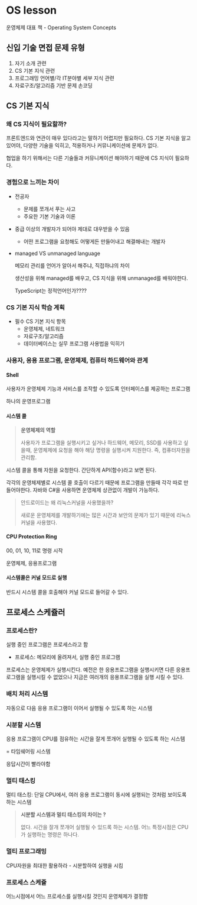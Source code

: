 # OS lesson

운영체제 대표 책 - Operating System Concepts

## 신입 기술 면접 문제 유형

1. 자기 소개 관련
2. CS 기본 지식 관련
3. 프로그래밍 언어별/각 IT분야별 세부 지식 관련
4. 자료구조/알고리즘 기반 문제 손코딩

## CS 기본 지식

### 왜 CS 지식이 필요할까?

프론트엔드와 연관이 매우 있다라고는 말하기 어렵지만 필요하다. CS 기본 지식을 알고 있어야, 다양한 기술을 익히고, 적용하거나 커뮤니케이션에 문제가 없다. 

협업을 하기 위해서는 다른 기술들과 커뮤니케이션 해야하기 때문에 CS 지식이 필요하다.



### 경험으로 느끼는 차이

- 전공자

  - 문제를 쪼개서 푸는 사고
  - 주요한 기본 기술과 이론

- 중급 이상의 개발자가 되어야 제대로 대우받을 수 있음

  - 어떤 프로그램을 요청해도 어떻게든 만들어내고 해결해내는 개발자

- managed VS unmanaged language

  메모리 관리를 언어가 알아서 해주냐, 직접하냐의 차이

  생산성을 위해 managed를 배우고, CS 지식을 위해 unmanaged를 배워야한다.

  TypeScript는 정적언어인가????



### CS 기본 지식 학습 계획

- 필수 CS 기본 지식 항목
  - 운영체제, 네트워크
  - 자료구조/알고리즘
  - 데이터베이스는 실무 프로그램 사용법을 익히기



### 사용자,  응용 프로그램, 운영체제, 컴퓨터 하드웨어와 관계

#### Shell

사용자가 운영체제 기능과 서비스를 조작할 수 있도록 인터페이스를 제공하는 프로그램

하나의 운영프로그램

#### 시스템 콜

> **운영체제의 역할**
>
> 사용자가 프로그램을 실행시키고 싶거나 하드웨어, 메모리, SSD를 사용하고 싶을때, 운영체제에 요청을 해야 해당 명령을 실행시켜 지원한다. 즉, 컴퓨터자원을 관리함.

시스템 콜을 통해 자원을 요청한다. 간단하게 API(함수)라고 보면 된다.

각각의 운영체제별로 시스템 콜 호출이 다르기 때문에 프로그램을 만들때 각각 따로 만들어야한다. 자바와 C#을 사용하면 운영체제 상관없이 개발이 가능하다. 

> 안드로이드는 왜 리눅스커널을 사용했을까?
>
> 새로운 운영체제를 개발하기에는 많은 시간과 보안의 문제가 있기 때문에 리눅스 커널을 사용했다.



#### CPU Protection Ring

00, 01, 10, 11로 명령 시작

운영체제, 응용프로그램



#### 시스템콜은 커널 모드로 실행

반드시 시스템 콜을 호출해야 커널 모드로 들어갈 수 있다.



## 프로세스 스케쥴러

### 프로세스란?

실행 중인 프로그램은 프로세스라고 함

- 프로세스: 메모리에 올려져서, 실행 중인 프로그램

프로세스는 운영체제가 실행시킨다. 예전은 한 응용프로그램을 실행시키면 다른 응용프로그램을 실행시킬 수 없었으나 지금은 여러개의 응용프로그램을 실행 시킬 수 있다.



### 배치 처리 시스템

자동으로 다음 응용 프로그램이 이어서 실행될 수 있도록 하는 시스템



### 시분할 시스템

응용 프로그램이 CPU를 점유하는 시간을 잘게 쪼개어 실행될 수 있도록 하는 시스템

= 타임쉐어링 시스템

응답시간이 빨라야함



### 멀티 태스킹

멀티 태스킹: 단일 CPU에서, 여러 응용 프로그램이 동시에 실행되는 것처럼 보이도록 하는 시스템

> **시분할 시스템과 멀티 태스킹의 차이는 ?**
>
> 없다. 시간을 잘개 쪼개어 실행될 수 있드록 하는 시스템. 어느 특정시점은 CPU가 실행하는 명령은 하나다.



### 멀티 프로그래밍

CPU자원을 최대한 활용하라 - 시분할하여 실행을 시킴



### 프로세스 스케쥴

어느시점에서 어느 프로세스를 실행시킬 것인지 운영체제가 결정함







